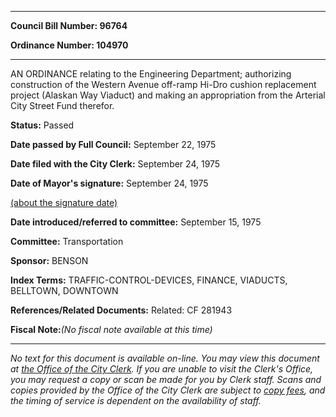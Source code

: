 

********

**Council Bill Number: 96764**
   
**Ordinance Number: 104970**
********

 AN ORDINANCE relating to the Engineering Department; authorizing construction of the Western Avenue off-ramp Hi-Dro cushion replacement project (Alaskan Way Viaduct) and making an appropriation from the Arterial City Street Fund therefor.

**Status:** Passed
   
**Date passed by Full Council:** September 22, 1975
   
**Date filed with the City Clerk:** September 24, 1975
   
**Date of Mayor's signature:** September 24, 1975
   
[(about the signature date)](/~public/approvaldate.htm)
   
   
   
**Date introduced/referred to committee:** September 15, 1975
   
**Committee:** Transportation
   
**Sponsor:** BENSON
   
   
**Index Terms:** TRAFFIC-CONTROL-DEVICES, FINANCE, VIADUCTS, BELLTOWN, DOWNTOWN

**References/Related Documents:** Related: CF 281943

**Fiscal Note:**_(No fiscal note available at this time)_
********

_No text for this document is available on-line. You may view this document at [the Office of the City Clerk](http://www.seattle.gov/leg/clerk/contactUs.htm). If you are unable to visit the Clerk's Office, you may request a copy or scan be made for you by Clerk staff. Scans and copies provided by the Office of the City Clerk are subject to [copy fees](http://clerk.seattle.gov/~public/clerkfees.htm), and the timing of service is dependent on the availability of staff._

